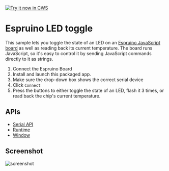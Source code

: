 <a target="_blank" href="https://chrome.google.com/webstore/detail/ghbnaccmkndoembcopnaklidmocbdkfp">![Try it now in CWS](https://raw.github.com/GoogleChrome/chrome-app-samples/master/tryitnowbutton.png "Click here to install this sample from the Chrome Web Store")</a>


# Espruino LED toggle

This sample lets you toggle the state of an LED on an [Espruino JavaScript board](http://www.espruino.com) as well as reading back its current temperature. The board runs JavaScript, so it's easy to control it by sending JavaScript commands directly to it as strings.

1. Connect the Espruino Board
2. Install and launch this packaged app.
3. Make sure the drop-down box shows the correct serial device
4. Click `Connect`
3. Press the buttons to either toggle the state of an LED, flash it 3 times, or read back the chip's current temperature.


## APIs

* [Serial API](http://developer.chrome.com/apps/app.hardware.html#serial)
* [Runtime](http://developer.chrome.com/apps/app.runtime.html)
* [Window](http://developer.chrome.com/apps/app.window.html)
     
## Screenshot
![screenshot](/samples/serial/espruino/assets/screenshot_1280_800.png)

